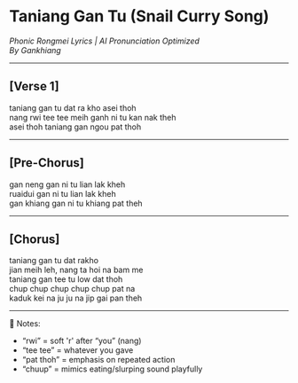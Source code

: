 # Taniang Gan Tu (Snail Curry Song)  
_Phonic Rongmei Lyrics | AI Pronunciation Optimized_  
_By Gankhiang_

---

## [Verse 1]  
taniang gan tu dat ra kho asei thoh  
nang rwi tee tee meih ganh ni tu kan nak theh  
asei thoh taniang gan ngou pat thoh  

---

## [Pre-Chorus]  
gan neng gan ni tu lian lak kheh  
ruaidui gan ni tu lian lak kheh  
gan khiang gan ni tu khiang pat theh  

---

## [Chorus]  
taniang gan tu dat rakho  
jian meih leh, nang ta hoi na bam me  
taniang gan tee tu low dat thoh  
chup chup chup chup chup pat na  
kaduk kei na ju ju na jip gai pan theh  

---

📝 Notes:  
- “rwi” = soft 'r' after “you” (nang)  
- “tee tee” = whatever you gave  
- “pat thoh” = emphasis on repeated action  
- “chuup” = mimics eating/slurping sound playfully  

